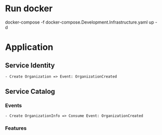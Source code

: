 # Run docker
docker-compose -f docker-compose.Development.Infrastructure.yaml up -d

# Application

## Service Identity
	- Create Organization => Event: OrganizationCreated

## Service Catalog
### Events
	- Create OrganizationInfo => Consume Event: OrganizationCreated

### Features